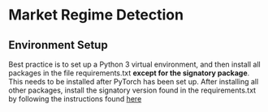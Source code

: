 # Market Regime Detection

## Environment Setup

Best practice is to set up a Python 3 virtual environment, and then install all packages in the file requirements.txt **except for the signatory package**. This needs to be installed after PyTorch has been set up. After installing all other packages, install the signatory version found in the requirements.txt by following the instructions found [here](https://signatory.readthedocs.io/en/latest/pages/usage/installation.html)
